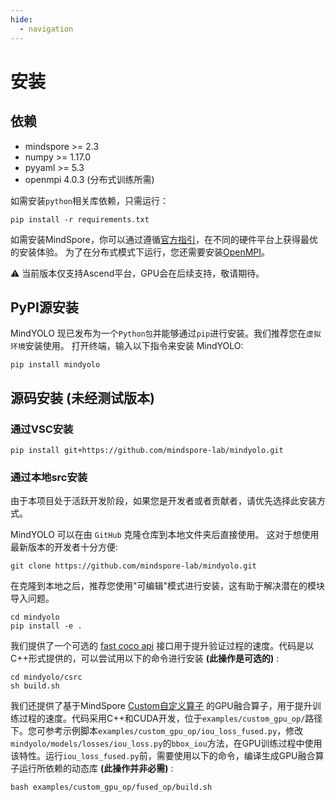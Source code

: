 ```yaml
---
hide:
  - navigation
---
```


# 安装

## 依赖

- mindspore >= 2.3
- numpy >= 1.17.0
- pyyaml >= 5.3
- openmpi 4.0.3 (分布式训练所需)

如需安装`python`相关库依赖，只需运行：

```shell
pip install -r requirements.txt
```

如需安装MindSpore，你可以通过遵循[官方指引](https://www.mindspore.cn/install)，在不同的硬件平台上获得最优的安装体验。 为了在分布式模式下运行，您还需要安装[OpenMPI](https://www.open-mpi.org/software/ompi/v4.0/)。

⚠️ 当前版本仅支持Ascend平台，GPU会在后续支持，敬请期待。


## PyPI源安装

MindYOLO 现已发布为一个`Python包`并能够通过`pip`进行安装。我们推荐您在`虚拟环境`安装使用。 打开终端，输入以下指令来安装 MindYOLO:

```shell
pip install mindyolo
```

## 源码安装 (未经测试版本)

### 通过VSC安装

```shell
pip install git+https://github.com/mindspore-lab/mindyolo.git
```

### 通过本地src安装

由于本项目处于活跃开发阶段，如果您是开发者或者贡献者，请优先选择此安装方式。

MindYOLO 可以在由 `GitHub` 克隆仓库到本地文件夹后直接使用。 这对于想使用最新版本的开发者十分方便:

```shell
git clone https://github.com/mindspore-lab/mindyolo.git
```

在克隆到本地之后，推荐您使用"可编辑"模式进行安装，这有助于解决潜在的模块导入问题。

```shell
cd mindyolo
pip install -e .
```

我们提供了一个可选的 [fast coco api](https://github.com/facebookresearch/detectron2/blob/main/detectron2/evaluation/fast_eval_api.py) 接口用于提升验证过程的速度。代码是以C++形式提供的，可以尝试用以下的命令进行安装 **(此操作是可选的)** :

```shell
cd mindyolo/csrc
sh build.sh
```

我们还提供了基于MindSpore [Custom自定义算子](https://www.mindspore.cn/tutorials/experts/zh-CN/master/operation/op_custom.html) 的GPU融合算子，用于提升训练过程的速度。代码采用C++和CUDA开发，位于`examples/custom_gpu_op/`路径下。您可参考示例脚本`examples/custom_gpu_op/iou_loss_fused.py`，修改`mindyolo/models/losses/iou_loss.py`的`bbox_iou`方法，在GPU训练过程中使用该特性。运行`iou_loss_fused.py`前，需要使用以下的命令，编译生成GPU融合算子运行所依赖的动态库 **(此操作并非必需)** :

```shell
bash examples/custom_gpu_op/fused_op/build.sh
```
